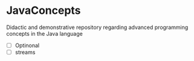 # JavaConcepts
Didactic and demonstrative repository regarding advanced programming concepts in the Java language

- [ ] Optinonal
- [ ] streams 

